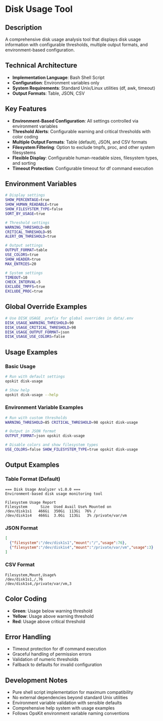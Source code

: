 # Disk Usage Tool

## Description
A comprehensive disk usage analysis tool that displays disk usage information with configurable thresholds, multiple output formats, and environment-based configuration.

## Technical Architecture
- **Implementation Language**: Bash Shell Script
- **Configuration**: Environment variables only
- **System Requirements**: Standard Unix/Linux utilities (df, awk, timeout)
- **Output Formats**: Table, JSON, CSV

## Key Features
- **Environment-Based Configuration**: All settings controlled via environment variables
- **Threshold Alerts**: Configurable warning and critical thresholds with color coding
- **Multiple Output Formats**: Table (default), JSON, and CSV formats
- **Filesystem Filtering**: Option to exclude tmpfs, proc, and other system filesystems
- **Flexible Display**: Configurable human-readable sizes, filesystem types, and sorting
- **Timeout Protection**: Configurable timeout for df command execution

## Environment Variables
```bash
# Display settings
SHOW_PERCENTAGE=true
SHOW_HUMAN_READABLE=true
SHOW_FILESYSTEM_TYPE=false
SORT_BY_USAGE=true

# Threshold settings
WARNING_THRESHOLD=80
CRITICAL_THRESHOLD=95
ALERT_ON_THRESHOLD=true

# Output settings
OUTPUT_FORMAT=table
USE_COLORS=true
SHOW_HEADER=true
MAX_ENTRIES=20

# System settings
TIMEOUT=10
CHECK_INTERVAL=5
EXCLUDE_TMPFS=true
EXCLUDE_PROC=true
```

## Global Override Examples
```bash
# Use DISK_USAGE_ prefix for global overrides in data/.env
DISK_USAGE_WARNING_THRESHOLD=90
DISK_USAGE_CRITICAL_THRESHOLD=98
DISK_USAGE_OUTPUT_FORMAT=json
DISK_USAGE_USE_COLORS=false
```

## Usage Examples

### Basic Usage
```bash
# Run with default settings
opskit disk-usage

# Show help
opskit disk-usage --help
```

### Environment Variable Examples
```bash
# Run with custom thresholds
WARNING_THRESHOLD=85 CRITICAL_THRESHOLD=98 opskit disk-usage

# Output in JSON format
OUTPUT_FORMAT=json opskit disk-usage

# Disable colors and show filesystem types
USE_COLORS=false SHOW_FILESYSTEM_TYPE=true opskit disk-usage
```

## Output Examples

### Table Format (Default)
```
=== Disk Usage Analyzer v1.0.0 ===
Environment-based disk usage monitoring tool

Filesystem Usage Report
Filesystem      Size  Used Avail Use% Mounted on
/dev/disk1s1   466Gi  350Gi  113Gi  76% /
/dev/disk1s4   466Gi  3.0Gi  113Gi   3% /private/var/vm
```

### JSON Format
```json
[
  {"filesystem":"/dev/disk1s1","mount":"/","usage":76},
  {"filesystem":"/dev/disk1s4","mount":"/private/var/vm","usage":3}
]
```

### CSV Format
```csv
Filesystem,Mount,Usage%
/dev/disk1s1,/,76
/dev/disk1s4,/private/var/vm,3
```

## Color Coding
- **Green**: Usage below warning threshold
- **Yellow**: Usage above warning threshold
- **Red**: Usage above critical threshold

## Error Handling
- Timeout protection for df command execution
- Graceful handling of permission errors
- Validation of numeric thresholds
- Fallback to defaults for invalid configuration

## Development Notes
- Pure shell script implementation for maximum compatibility
- No external dependencies beyond standard Unix utilities
- Environment variable validation with sensible defaults
- Comprehensive help system with usage examples
- Follows OpsKit environment variable naming conventions